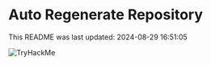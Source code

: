 # Auto Regenerate Repository

This README was last updated: 2024-08-29 16:51:05

 ![TryHackMe](https://tryhackme.com/badge/533634)